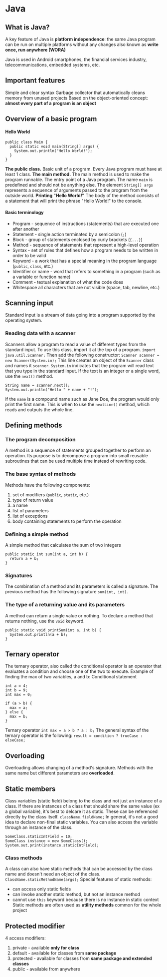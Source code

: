 # Java

## What is Java?
A key feature of Java is **platform independence**:
  the same Java program can be run on multiple platforms without any changes
  also known as **write once, run anywhere (WORA)**

Java is used in Android smartphones, the financial services industry, telecommunications, embedded systems, etc.

## Important features
Simple and clear syntax
Garbage collector that automatically cleans memory from unused projects
Based on the object-oriented concept: **almost every part of a program is an object**

## Overview of a basic program
#### Hello World
```
public class Main {
  public static void main(String[] args) {
    System.out.println("Hello World!");
  }
}
```

**The public class.** 
Basic unit of a program. Every Java program must have at least 1 class. 
**The main method.**
The main method is used to make the program runnable. The entry point of a Java program. The name `main` is predefined and should not be anything else.
The element `String[] args` represents a sequence of arguments passed to the program from the outside world.
**Printing "Hello World!"**
The body of the method consists of a statement that will print the phrase "Hello World!" to the console.

#### Basic terminology
* Program - sequence of instructions (statements) that are executed one after another
* Statement - single action terminated by a semicolon (`;`)
* Block - group of statements enclosed by curly brackets (`{...}`)
* Method - sequence of statements that represent a high-level operation
* Syntax - set of rules that defines how a program needs to be written in order to be valid
* Keyword - a work that has a special meaning in the program language (`public`, `class`, etc.)
* Identifier or name - word that refers to something in a program (such as a variable or function name)
* Comment - textual explanation of what the code does
* Whitespace all characters that are not visible (space, tab, newline, etc.)

## Scanning input
Standard input is a stream of data going into a program supported by the operating system.

### Reading data with a scanner
Scanners allow a program to read a value of different types from the standard input. To use this class, import it at the top of a program.
`import java.util.Scanner;`
Then add the following constructor:
`Scanner scanner = new Scanner(System.in);`
This line creates an object of the `Scanner` class and names it `scanner`. `System.in` indicates that the program will read text that you type in the standard input.
If the text is an integer or a single word, use the `next()` method.
```
String name = scanner.next();
System.out.println("Hello " + name + "!");
```
If the `name` is a compound name such as Jane Doe, the program would only print the first name. This is when to use the `nextLine()` method, which reads and outputs the whole line.

## Defining methods
### The program decomposition
A method is a sequence of statements grouped together to perform an operation. Its purpose is to decompose a program into small reusable subroutines that can be used multiple time instead of rewriting code.
### The base syntax of methods
Methods have the following components:
1. set of modifiers (`public`, `static`, etc.)
2. type of return value
3. a name
4. list of parameters
5. list of exceptions
6. body containing statements to perform the operation
### Defining a simple method
A simple method that calculates the sum of two integers
```
public static int sum(int a, int b) {
  return a + b;
}
```
### Signatures
The combination of a method and its parameters is called a signature. The previous method has the following signature `sum(int, int)`.
### The type of a returning value and its parameters
A method can return a single value or nothing. To declare a method that returns nothing, use the `void` keyword.
```
public static void printSum(int a, int b) {
  System.out.println(a + b);
}
```

## Ternary operator
The ternary operator, also called the conditional operator is an operator that evaluates a condition and choose one of the two to execute.
Example of finding the max of two variables, a and b:
Conditional statement
```
int a = 4;
int b = 9;
int max = 0;

if (a > b) {
  max = a;
} else {
  max = b;
}
```
Ternary operator
`int max = a > b ? a : b;`
The general syntax of the ternary operator is the following:
`result = condition ? trueCase : elseCase;`





## Overloading
Overloading allows changing of a method's signature. Methods with the same name but different parameters are **overloaded**.

## Static members
Class variables (static field) belong to the class and not just an instance of a class. If there are instances of a class that should share the same value (ex a global variable), it's best to delcare it as static. These can be referenced directly by the class itself.
`className.fieldName;`
In general, it's not a good idea to declare non-final static variables.
You can also access the variable through an instance of the class.
```
SomeClass.staticIntField = 10;
SomeClass instance = new SomeClass();
System.out.print(instance.staticIntField);
```

### Class methods
A class can also have static methods that can be accessed by the class name and doesn't need an object of the class.
`ClassName.staticMethodName(args);`
Special features of static methods:
* can access only static fields
* can invoke another static method, but not an instance method
* cannot use `this` keyword because there is no instance in static context
Static methods are often used as **utility methods** common for the whole project

## Protected modifier
4 access modifiers:
1. private - available **only for class**
2. default - available for classes from **same package**
3. protected - available for classes from **same package and extended classes**
4. public - available from anywhere





